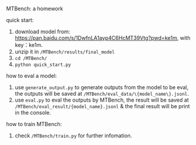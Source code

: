 MTBench: a homework

quick start:
1. download model from: https://pan.baidu.com/s/1DwfnLA1ayp4C6HcMT39Vtg?pwd=ke1m, with key：ke1m.
2. unzip it in ``/MTBench/results/final_model``
3. ``cd /MTBench/``
4. ``python quick_start.py``

how to eval a model:
1. use ``generate_output.py`` to generate outputs from the model to be eval,
   the outputs will be saved at ``/MTBench/eval_data/\{model_name\}.jsonl``.
2. use ``eval.py`` to eval the outputs by MTBench,
   the result will be saved at ``/MTBench/eval_result/{model_name}.jsonl``
   & the final result will be print in the console.

how to train MTBench:
1. check ``/MTBench/train.py`` for further infomation.
